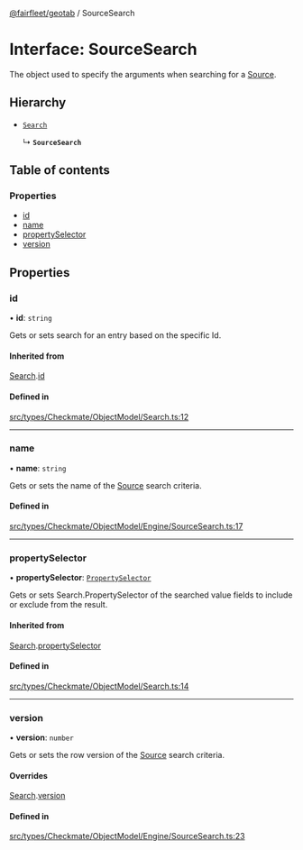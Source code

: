 [@fairfleet/geotab](../README.md) / SourceSearch

# Interface: SourceSearch

The object used to specify the
 arguments when searching for a [Source](Source.md).

## Hierarchy

- [`Search`](Search.md)

  ↳ **`SourceSearch`**

## Table of contents

### Properties

- [id](SourceSearch.md#id)
- [name](SourceSearch.md#name)
- [propertySelector](SourceSearch.md#propertyselector)
- [version](SourceSearch.md#version)

## Properties

### id

• **id**: `string`

Gets or sets search for an entry based on the specific Id.

#### Inherited from

[Search](Search.md).[id](Search.md#id)

#### Defined in

[src/types/Checkmate/ObjectModel/Search.ts:12](https://github.com/fairfleet/geotab/blob/d57d931/src/types/Checkmate/ObjectModel/Search.ts#L12)

___

### name

• **name**: `string`

Gets or sets the name of the
 [Source](Source.md) search
 criteria.

#### Defined in

[src/types/Checkmate/ObjectModel/Engine/SourceSearch.ts:17](https://github.com/fairfleet/geotab/blob/d57d931/src/types/Checkmate/ObjectModel/Engine/SourceSearch.ts#L17)

___

### propertySelector

• **propertySelector**: [`PropertySelector`](PropertySelector.md)

Gets or sets Search.PropertySelector of the searched value fields to include or exclude from the result.

#### Inherited from

[Search](Search.md).[propertySelector](Search.md#propertyselector)

#### Defined in

[src/types/Checkmate/ObjectModel/Search.ts:14](https://github.com/fairfleet/geotab/blob/d57d931/src/types/Checkmate/ObjectModel/Search.ts#L14)

___

### version

• **version**: `number`

Gets or sets the row version of the
 [Source](Source.md) search
 criteria.

#### Overrides

[Search](Search.md).[version](Search.md#version)

#### Defined in

[src/types/Checkmate/ObjectModel/Engine/SourceSearch.ts:23](https://github.com/fairfleet/geotab/blob/d57d931/src/types/Checkmate/ObjectModel/Engine/SourceSearch.ts#L23)
